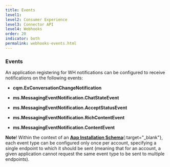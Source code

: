 ```yaml
---
title: Events
level1:
level2: Consumer Experience
level3: Connector API
level4: Webhooks
order: 20
indicator: both
permalink: webhooks-events.html
---
```


### Events

An application registering for WH notifications can be configured to receive notifications on the following events:

  * **cqm.ExConversationChangeNotification**

  * **ms.MessagingEventNotification.ChatStateEvent**

  * **ms.MessagingEventNotification.AcceptStatusEvent**

  * **ms.MessagingEventNotification.RichContentEvent**

  * **ms.MessagingEventNotification.ContentEvent**

**Note**! Within the context of an [**App Installation Schema**](connector-onboarding.html){:target="_blank"}, each event type can be configured only once per account, specifying a single endpoint to which it should be sent (meaning that for an account, a given application cannot request the same event type to be sent to multiple endpoints).
